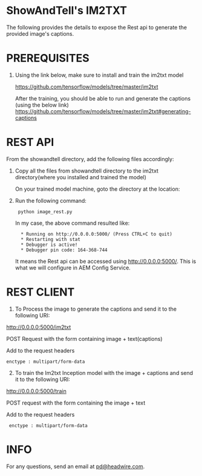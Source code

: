 ShowAndTell's IM2TXT
====================

The following provides the details to expose the Rest api to generate the provided image's captions.

PREREQUISITES
==============

1. Using the link below, make sure to install and train the im2txt model

    https://github.com/tensorflow/models/tree/master/im2txt
    
    After the training, you should be able to run and generate the captions (using the below link)
    https://github.com/tensorflow/models/tree/master/im2txt#generating-captions

REST API
========

From the showandtell directory, add the following files accordingly:

1. Copy all the files from showandtell directory to the im2txt directory(where you installed and trained the model)
 
    On your trained model machine, goto the directory at the location: <PATH-TO-model-im2txt>

2. Run the following command:

        python image_rest.py
    
    In my case, the above command resulted like:
         
         * Running on http://0.0.0.0:5000/ (Press CTRL+C to quit)
         * Restarting with stat
         * Debugger is active!
         * Debugger pin code: 164-368-744
         
   It means the Rest api can be accessed using http://0.0.0.0:5000/. This is what we will configure in AEM Config Service.   
       
       
REST CLIENT  
============

1. To Process the image to generate the captions and send it to the following URI:

http://0.0.0.0:5000/im2txt

POST Request with the form containing image + text(captions)

Add to the request headers

    enctype : multipart/form-data
    

2. To train the Im2txt Inception model with the image + captions and send it to the following URI:
 
http://0.0.0.0:5000/train
 
 POST request with the form containing the image + text
 
 Add to the request headers
 
     enctype : multipart/form-data
     
INFO
=====

For any questions, send an email at pd@headwire.com.
